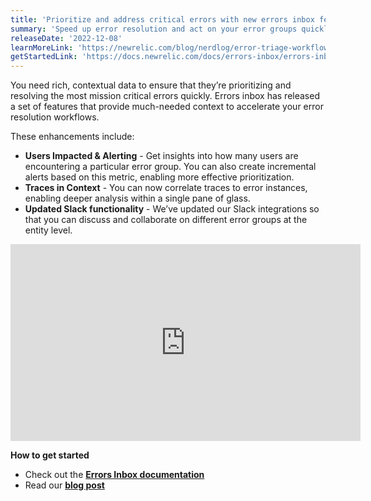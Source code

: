 ```yaml
---
title: 'Prioritize and address critical errors with new errors inbox features' 
summary: 'Speed up error resolution and act on your error groups quickly with users impacted, traces in context, and Slack notifications at the entity level.' 
releaseDate: '2022-12-08' 
learnMoreLink: 'https://newrelic.com/blog/nerdlog/error-triage-workflow' 
getStartedLink: 'https://docs.newrelic.com/docs/errors-inbox/errors-inbox/' 
---
```

You need rich, contextual data to ensure that they’re prioritizing and resolving the most mission critical errors quickly. Errors inbox has released a set of features that provide much-needed context to accelerate your error resolution workflows. 

These enhancements include: 
* **Users Impacted & Alerting** - Get insights into how many users are encountering a particular error group. You can also create incremental alerts based on this metric, enabling more effective prioritization.
* **Traces in Context** - You can now correlate traces to error instances, enabling deeper analysis within a single pane of glass. 
* **Updated Slack functionality** - We’ve updated our Slack integrations so that you can discuss and collaborate on different error groups at the entity level. 

<iframe width="560" height="315" src="https://www.youtube.com/embed/BSW-AraNnE0" title="YouTube video player" frameborder="0" allow="accelerometer; autoplay; clipboard-write; encrypted-media; gyroscope; picture-in-picture" allowfullscreen></iframe>


**How to get started**
* Check out the [**Errors Inbox documentation**](https://docs.newrelic.com/docs/errors-inbox/errors-inbox/) 
* Read our [**blog post**](https://newrelic.com/blog/nerdlog/error-triage-workflow) 
